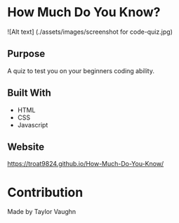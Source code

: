 # How Much Do You Know?

![Alt text] (./assets/images/screenshot for code-quiz.jpg)

## Purpose
A quiz to test you on your beginners coding ability.

## Built With
* HTML
* CSS
* Javascript

## Website
https://troat9824.github.io/How-Much-Do-You-Know/

# Contribution
Made by Taylor Vaughn